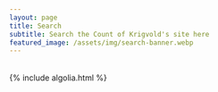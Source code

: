 ```yaml
---
layout: page
title: Search
subtitle: Search the Count of Krigvold's site here
featured_image: /assets/img/search-banner.webp
---
```


<div id="powered-by" style="float: right;"></div>
<div class="ais-InstantSearch" style="margin-top: 2rem;">
   <div id="searchbox" class="ais-SearchBox"></div>
   <div id="hits"></div>
   <div id="pagination"></div>
</div>

{% include algolia.html %}
